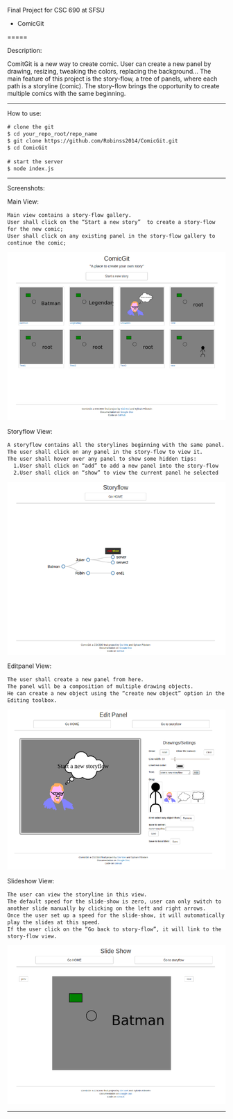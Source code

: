 Final Project for CSC 690 at SFSU

- ComicGit

=====

Description:

ComitGit is a new way to create comic. User can create a new panel by drawing, resizing, tweaking the colors, replacing the background... The main feature of this project is the story-flow, a tree of panels, where each path is a storyline (comic). The story-flow brings the opportunity to create multiple comics with the same beginning.

----------------------------------------------------------
How to use:

    # clone the git
    $ cd your_repo_root/repo_name
    $ git clone https://github.com/Robinss2014/ComicGit.git
    $ cd ComicGit
     
    # start the server
    $ node index.js

----------------------------------------------------------


Screenshots:

  Main View:
  
    Main view contains a story-flow gallery. 
    User shall click on the “Start a new story”  to create a story-flow for the new comic;
    User shall click on any existing panel in the story-flow gallery to continue the comic;
    
  ![Main View](https://raw.githubusercontent.com/Robinss2014/ComicGit/master/assets/imgs/index.png)
  
  
  Storyflow View:
  
    A storyflow contains all the storylines beginning with the same panel.
    The user shall click on any panel in the story-flow to view it.
    The user shall hover over any panel to show some hidden tips:
      1.User shall click on “add” to add a new panel into the story-flow
      2.User shall click on “show” to view the current panel he selected
  ![storyflow View](https://raw.githubusercontent.com/Robinss2014/ComicGit/master/assets/imgs/storyflowView.png)
  
  
  Editpanel View:
  
    The user shall create a new panel from here.
    The panel will be a composition of multiple drawing objects.
    He can create a new object using the “create new object” option in the Editing toolbox. 
  ![editpanel View](https://raw.githubusercontent.com/Robinss2014/ComicGit/master/assets/imgs/editpanelView.png)
  
  
  Slideshow View:
  
    The user can view the storyline in this view. 
    The default speed for the slide-show is zero, user can only switch to another slide manually by clicking on the left and right arrows.
    Once the user set up a speed for the slide-show, it will automatically play the slides at this speed.
    If the user click on the “Go back to story-flow”, it will link to the story-flow view.
  ![Slide Show View](https://raw.githubusercontent.com/Robinss2014/ComicGit/master/assets/imgs/slideshowView.png)

----------------------------------------------------------

